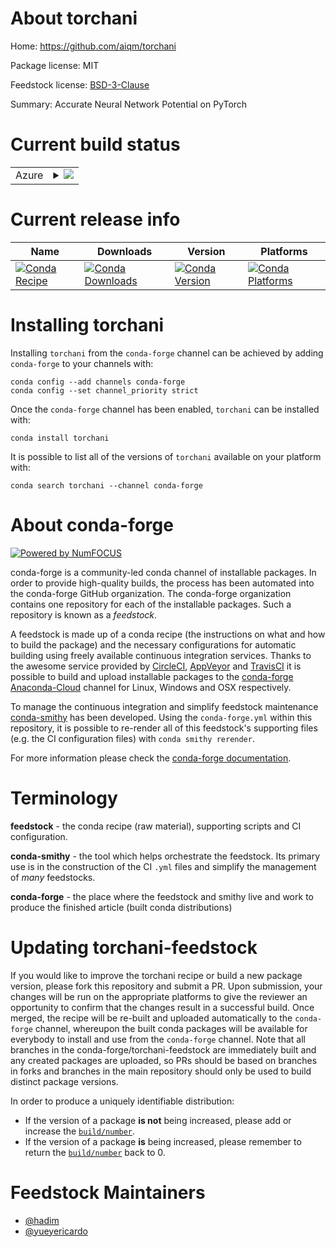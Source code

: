 About torchani
==============

Home: https://github.com/aiqm/torchani

Package license: MIT

Feedstock license: [BSD-3-Clause](https://github.com/conda-forge/torchani-feedstock/blob/master/LICENSE.txt)

Summary: Accurate Neural Network Potential on PyTorch

Current build status
====================


<table>
    
  <tr>
    <td>Azure</td>
    <td>
      <details>
        <summary>
          <a href="https://dev.azure.com/conda-forge/feedstock-builds/_build/latest?definitionId=10418&branchName=master">
            <img src="https://dev.azure.com/conda-forge/feedstock-builds/_apis/build/status/torchani-feedstock?branchName=master">
          </a>
        </summary>
        <table>
          <thead><tr><th>Variant</th><th>Status</th></tr></thead>
          <tbody><tr>
              <td>linux_64_c_compiler_version10cuda_compiler_version11.1cxx_compiler_version10numpy1.18python3.7.____cpythonpytorch_version1.10.0</td>
              <td>
                <a href="https://dev.azure.com/conda-forge/feedstock-builds/_build/latest?definitionId=10418&branchName=master">
                  <img src="https://dev.azure.com/conda-forge/feedstock-builds/_apis/build/status/torchani-feedstock?branchName=master&jobName=linux&configuration=linux_64_c_compiler_version10cuda_compiler_version11.1cxx_compiler_version10numpy1.18python3.7.____cpythonpytorch_version1.10.0" alt="variant">
                </a>
              </td>
            </tr><tr>
              <td>linux_64_c_compiler_version10cuda_compiler_version11.1cxx_compiler_version10numpy1.18python3.7.____cpythonpytorch_version1.9.1</td>
              <td>
                <a href="https://dev.azure.com/conda-forge/feedstock-builds/_build/latest?definitionId=10418&branchName=master">
                  <img src="https://dev.azure.com/conda-forge/feedstock-builds/_apis/build/status/torchani-feedstock?branchName=master&jobName=linux&configuration=linux_64_c_compiler_version10cuda_compiler_version11.1cxx_compiler_version10numpy1.18python3.7.____cpythonpytorch_version1.9.1" alt="variant">
                </a>
              </td>
            </tr><tr>
              <td>linux_64_c_compiler_version10cuda_compiler_version11.1cxx_compiler_version10numpy1.18python3.8.____cpythonpytorch_version1.10.0</td>
              <td>
                <a href="https://dev.azure.com/conda-forge/feedstock-builds/_build/latest?definitionId=10418&branchName=master">
                  <img src="https://dev.azure.com/conda-forge/feedstock-builds/_apis/build/status/torchani-feedstock?branchName=master&jobName=linux&configuration=linux_64_c_compiler_version10cuda_compiler_version11.1cxx_compiler_version10numpy1.18python3.8.____cpythonpytorch_version1.10.0" alt="variant">
                </a>
              </td>
            </tr><tr>
              <td>linux_64_c_compiler_version10cuda_compiler_version11.1cxx_compiler_version10numpy1.18python3.8.____cpythonpytorch_version1.9.1</td>
              <td>
                <a href="https://dev.azure.com/conda-forge/feedstock-builds/_build/latest?definitionId=10418&branchName=master">
                  <img src="https://dev.azure.com/conda-forge/feedstock-builds/_apis/build/status/torchani-feedstock?branchName=master&jobName=linux&configuration=linux_64_c_compiler_version10cuda_compiler_version11.1cxx_compiler_version10numpy1.18python3.8.____cpythonpytorch_version1.9.1" alt="variant">
                </a>
              </td>
            </tr><tr>
              <td>linux_64_c_compiler_version10cuda_compiler_version11.1cxx_compiler_version10numpy1.19python3.9.____cpythonpytorch_version1.10.0</td>
              <td>
                <a href="https://dev.azure.com/conda-forge/feedstock-builds/_build/latest?definitionId=10418&branchName=master">
                  <img src="https://dev.azure.com/conda-forge/feedstock-builds/_apis/build/status/torchani-feedstock?branchName=master&jobName=linux&configuration=linux_64_c_compiler_version10cuda_compiler_version11.1cxx_compiler_version10numpy1.19python3.9.____cpythonpytorch_version1.10.0" alt="variant">
                </a>
              </td>
            </tr><tr>
              <td>linux_64_c_compiler_version10cuda_compiler_version11.1cxx_compiler_version10numpy1.19python3.9.____cpythonpytorch_version1.9.1</td>
              <td>
                <a href="https://dev.azure.com/conda-forge/feedstock-builds/_build/latest?definitionId=10418&branchName=master">
                  <img src="https://dev.azure.com/conda-forge/feedstock-builds/_apis/build/status/torchani-feedstock?branchName=master&jobName=linux&configuration=linux_64_c_compiler_version10cuda_compiler_version11.1cxx_compiler_version10numpy1.19python3.9.____cpythonpytorch_version1.9.1" alt="variant">
                </a>
              </td>
            </tr><tr>
              <td>linux_64_c_compiler_version10cuda_compiler_version11.2cxx_compiler_version10numpy1.18python3.7.____cpythonpytorch_version1.10.0</td>
              <td>
                <a href="https://dev.azure.com/conda-forge/feedstock-builds/_build/latest?definitionId=10418&branchName=master">
                  <img src="https://dev.azure.com/conda-forge/feedstock-builds/_apis/build/status/torchani-feedstock?branchName=master&jobName=linux&configuration=linux_64_c_compiler_version10cuda_compiler_version11.2cxx_compiler_version10numpy1.18python3.7.____cpythonpytorch_version1.10.0" alt="variant">
                </a>
              </td>
            </tr><tr>
              <td>linux_64_c_compiler_version10cuda_compiler_version11.2cxx_compiler_version10numpy1.18python3.7.____cpythonpytorch_version1.9.1</td>
              <td>
                <a href="https://dev.azure.com/conda-forge/feedstock-builds/_build/latest?definitionId=10418&branchName=master">
                  <img src="https://dev.azure.com/conda-forge/feedstock-builds/_apis/build/status/torchani-feedstock?branchName=master&jobName=linux&configuration=linux_64_c_compiler_version10cuda_compiler_version11.2cxx_compiler_version10numpy1.18python3.7.____cpythonpytorch_version1.9.1" alt="variant">
                </a>
              </td>
            </tr><tr>
              <td>linux_64_c_compiler_version10cuda_compiler_version11.2cxx_compiler_version10numpy1.18python3.8.____cpythonpytorch_version1.10.0</td>
              <td>
                <a href="https://dev.azure.com/conda-forge/feedstock-builds/_build/latest?definitionId=10418&branchName=master">
                  <img src="https://dev.azure.com/conda-forge/feedstock-builds/_apis/build/status/torchani-feedstock?branchName=master&jobName=linux&configuration=linux_64_c_compiler_version10cuda_compiler_version11.2cxx_compiler_version10numpy1.18python3.8.____cpythonpytorch_version1.10.0" alt="variant">
                </a>
              </td>
            </tr><tr>
              <td>linux_64_c_compiler_version10cuda_compiler_version11.2cxx_compiler_version10numpy1.18python3.8.____cpythonpytorch_version1.9.1</td>
              <td>
                <a href="https://dev.azure.com/conda-forge/feedstock-builds/_build/latest?definitionId=10418&branchName=master">
                  <img src="https://dev.azure.com/conda-forge/feedstock-builds/_apis/build/status/torchani-feedstock?branchName=master&jobName=linux&configuration=linux_64_c_compiler_version10cuda_compiler_version11.2cxx_compiler_version10numpy1.18python3.8.____cpythonpytorch_version1.9.1" alt="variant">
                </a>
              </td>
            </tr><tr>
              <td>linux_64_c_compiler_version10cuda_compiler_version11.2cxx_compiler_version10numpy1.19python3.9.____cpythonpytorch_version1.10.0</td>
              <td>
                <a href="https://dev.azure.com/conda-forge/feedstock-builds/_build/latest?definitionId=10418&branchName=master">
                  <img src="https://dev.azure.com/conda-forge/feedstock-builds/_apis/build/status/torchani-feedstock?branchName=master&jobName=linux&configuration=linux_64_c_compiler_version10cuda_compiler_version11.2cxx_compiler_version10numpy1.19python3.9.____cpythonpytorch_version1.10.0" alt="variant">
                </a>
              </td>
            </tr><tr>
              <td>linux_64_c_compiler_version10cuda_compiler_version11.2cxx_compiler_version10numpy1.19python3.9.____cpythonpytorch_version1.9.1</td>
              <td>
                <a href="https://dev.azure.com/conda-forge/feedstock-builds/_build/latest?definitionId=10418&branchName=master">
                  <img src="https://dev.azure.com/conda-forge/feedstock-builds/_apis/build/status/torchani-feedstock?branchName=master&jobName=linux&configuration=linux_64_c_compiler_version10cuda_compiler_version11.2cxx_compiler_version10numpy1.19python3.9.____cpythonpytorch_version1.9.1" alt="variant">
                </a>
              </td>
            </tr><tr>
              <td>linux_64_c_compiler_version10cuda_compiler_versionNonecxx_compiler_version10numpy1.18python3.7.____cpythonpytorch_version1.10.0</td>
              <td>
                <a href="https://dev.azure.com/conda-forge/feedstock-builds/_build/latest?definitionId=10418&branchName=master">
                  <img src="https://dev.azure.com/conda-forge/feedstock-builds/_apis/build/status/torchani-feedstock?branchName=master&jobName=linux&configuration=linux_64_c_compiler_version10cuda_compiler_versionNonecxx_compiler_version10numpy1.18python3.7.____cpythonpytorch_version1.10.0" alt="variant">
                </a>
              </td>
            </tr><tr>
              <td>linux_64_c_compiler_version10cuda_compiler_versionNonecxx_compiler_version10numpy1.18python3.7.____cpythonpytorch_version1.9.1</td>
              <td>
                <a href="https://dev.azure.com/conda-forge/feedstock-builds/_build/latest?definitionId=10418&branchName=master">
                  <img src="https://dev.azure.com/conda-forge/feedstock-builds/_apis/build/status/torchani-feedstock?branchName=master&jobName=linux&configuration=linux_64_c_compiler_version10cuda_compiler_versionNonecxx_compiler_version10numpy1.18python3.7.____cpythonpytorch_version1.9.1" alt="variant">
                </a>
              </td>
            </tr><tr>
              <td>linux_64_c_compiler_version10cuda_compiler_versionNonecxx_compiler_version10numpy1.18python3.8.____cpythonpytorch_version1.10.0</td>
              <td>
                <a href="https://dev.azure.com/conda-forge/feedstock-builds/_build/latest?definitionId=10418&branchName=master">
                  <img src="https://dev.azure.com/conda-forge/feedstock-builds/_apis/build/status/torchani-feedstock?branchName=master&jobName=linux&configuration=linux_64_c_compiler_version10cuda_compiler_versionNonecxx_compiler_version10numpy1.18python3.8.____cpythonpytorch_version1.10.0" alt="variant">
                </a>
              </td>
            </tr><tr>
              <td>linux_64_c_compiler_version10cuda_compiler_versionNonecxx_compiler_version10numpy1.18python3.8.____cpythonpytorch_version1.9.1</td>
              <td>
                <a href="https://dev.azure.com/conda-forge/feedstock-builds/_build/latest?definitionId=10418&branchName=master">
                  <img src="https://dev.azure.com/conda-forge/feedstock-builds/_apis/build/status/torchani-feedstock?branchName=master&jobName=linux&configuration=linux_64_c_compiler_version10cuda_compiler_versionNonecxx_compiler_version10numpy1.18python3.8.____cpythonpytorch_version1.9.1" alt="variant">
                </a>
              </td>
            </tr><tr>
              <td>linux_64_c_compiler_version10cuda_compiler_versionNonecxx_compiler_version10numpy1.19python3.9.____cpythonpytorch_version1.10.0</td>
              <td>
                <a href="https://dev.azure.com/conda-forge/feedstock-builds/_build/latest?definitionId=10418&branchName=master">
                  <img src="https://dev.azure.com/conda-forge/feedstock-builds/_apis/build/status/torchani-feedstock?branchName=master&jobName=linux&configuration=linux_64_c_compiler_version10cuda_compiler_versionNonecxx_compiler_version10numpy1.19python3.9.____cpythonpytorch_version1.10.0" alt="variant">
                </a>
              </td>
            </tr><tr>
              <td>linux_64_c_compiler_version10cuda_compiler_versionNonecxx_compiler_version10numpy1.19python3.9.____cpythonpytorch_version1.9.1</td>
              <td>
                <a href="https://dev.azure.com/conda-forge/feedstock-builds/_build/latest?definitionId=10418&branchName=master">
                  <img src="https://dev.azure.com/conda-forge/feedstock-builds/_apis/build/status/torchani-feedstock?branchName=master&jobName=linux&configuration=linux_64_c_compiler_version10cuda_compiler_versionNonecxx_compiler_version10numpy1.19python3.9.____cpythonpytorch_version1.9.1" alt="variant">
                </a>
              </td>
            </tr><tr>
              <td>linux_64_c_compiler_version7cuda_compiler_version10.2cxx_compiler_version7numpy1.18python3.7.____cpythonpytorch_version1.10.0</td>
              <td>
                <a href="https://dev.azure.com/conda-forge/feedstock-builds/_build/latest?definitionId=10418&branchName=master">
                  <img src="https://dev.azure.com/conda-forge/feedstock-builds/_apis/build/status/torchani-feedstock?branchName=master&jobName=linux&configuration=linux_64_c_compiler_version7cuda_compiler_version10.2cxx_compiler_version7numpy1.18python3.7.____cpythonpytorch_version1.10.0" alt="variant">
                </a>
              </td>
            </tr><tr>
              <td>linux_64_c_compiler_version7cuda_compiler_version10.2cxx_compiler_version7numpy1.18python3.7.____cpythonpytorch_version1.9.1</td>
              <td>
                <a href="https://dev.azure.com/conda-forge/feedstock-builds/_build/latest?definitionId=10418&branchName=master">
                  <img src="https://dev.azure.com/conda-forge/feedstock-builds/_apis/build/status/torchani-feedstock?branchName=master&jobName=linux&configuration=linux_64_c_compiler_version7cuda_compiler_version10.2cxx_compiler_version7numpy1.18python3.7.____cpythonpytorch_version1.9.1" alt="variant">
                </a>
              </td>
            </tr><tr>
              <td>linux_64_c_compiler_version7cuda_compiler_version10.2cxx_compiler_version7numpy1.18python3.8.____cpythonpytorch_version1.10.0</td>
              <td>
                <a href="https://dev.azure.com/conda-forge/feedstock-builds/_build/latest?definitionId=10418&branchName=master">
                  <img src="https://dev.azure.com/conda-forge/feedstock-builds/_apis/build/status/torchani-feedstock?branchName=master&jobName=linux&configuration=linux_64_c_compiler_version7cuda_compiler_version10.2cxx_compiler_version7numpy1.18python3.8.____cpythonpytorch_version1.10.0" alt="variant">
                </a>
              </td>
            </tr><tr>
              <td>linux_64_c_compiler_version7cuda_compiler_version10.2cxx_compiler_version7numpy1.18python3.8.____cpythonpytorch_version1.9.1</td>
              <td>
                <a href="https://dev.azure.com/conda-forge/feedstock-builds/_build/latest?definitionId=10418&branchName=master">
                  <img src="https://dev.azure.com/conda-forge/feedstock-builds/_apis/build/status/torchani-feedstock?branchName=master&jobName=linux&configuration=linux_64_c_compiler_version7cuda_compiler_version10.2cxx_compiler_version7numpy1.18python3.8.____cpythonpytorch_version1.9.1" alt="variant">
                </a>
              </td>
            </tr><tr>
              <td>linux_64_c_compiler_version7cuda_compiler_version10.2cxx_compiler_version7numpy1.19python3.9.____cpythonpytorch_version1.10.0</td>
              <td>
                <a href="https://dev.azure.com/conda-forge/feedstock-builds/_build/latest?definitionId=10418&branchName=master">
                  <img src="https://dev.azure.com/conda-forge/feedstock-builds/_apis/build/status/torchani-feedstock?branchName=master&jobName=linux&configuration=linux_64_c_compiler_version7cuda_compiler_version10.2cxx_compiler_version7numpy1.19python3.9.____cpythonpytorch_version1.10.0" alt="variant">
                </a>
              </td>
            </tr><tr>
              <td>linux_64_c_compiler_version7cuda_compiler_version10.2cxx_compiler_version7numpy1.19python3.9.____cpythonpytorch_version1.9.1</td>
              <td>
                <a href="https://dev.azure.com/conda-forge/feedstock-builds/_build/latest?definitionId=10418&branchName=master">
                  <img src="https://dev.azure.com/conda-forge/feedstock-builds/_apis/build/status/torchani-feedstock?branchName=master&jobName=linux&configuration=linux_64_c_compiler_version7cuda_compiler_version10.2cxx_compiler_version7numpy1.19python3.9.____cpythonpytorch_version1.9.1" alt="variant">
                </a>
              </td>
            </tr><tr>
              <td>linux_64_c_compiler_version9cuda_compiler_version11.0cxx_compiler_version9numpy1.18python3.7.____cpythonpytorch_version1.10.0</td>
              <td>
                <a href="https://dev.azure.com/conda-forge/feedstock-builds/_build/latest?definitionId=10418&branchName=master">
                  <img src="https://dev.azure.com/conda-forge/feedstock-builds/_apis/build/status/torchani-feedstock?branchName=master&jobName=linux&configuration=linux_64_c_compiler_version9cuda_compiler_version11.0cxx_compiler_version9numpy1.18python3.7.____cpythonpytorch_version1.10.0" alt="variant">
                </a>
              </td>
            </tr><tr>
              <td>linux_64_c_compiler_version9cuda_compiler_version11.0cxx_compiler_version9numpy1.18python3.7.____cpythonpytorch_version1.9.1</td>
              <td>
                <a href="https://dev.azure.com/conda-forge/feedstock-builds/_build/latest?definitionId=10418&branchName=master">
                  <img src="https://dev.azure.com/conda-forge/feedstock-builds/_apis/build/status/torchani-feedstock?branchName=master&jobName=linux&configuration=linux_64_c_compiler_version9cuda_compiler_version11.0cxx_compiler_version9numpy1.18python3.7.____cpythonpytorch_version1.9.1" alt="variant">
                </a>
              </td>
            </tr><tr>
              <td>linux_64_c_compiler_version9cuda_compiler_version11.0cxx_compiler_version9numpy1.18python3.8.____cpythonpytorch_version1.10.0</td>
              <td>
                <a href="https://dev.azure.com/conda-forge/feedstock-builds/_build/latest?definitionId=10418&branchName=master">
                  <img src="https://dev.azure.com/conda-forge/feedstock-builds/_apis/build/status/torchani-feedstock?branchName=master&jobName=linux&configuration=linux_64_c_compiler_version9cuda_compiler_version11.0cxx_compiler_version9numpy1.18python3.8.____cpythonpytorch_version1.10.0" alt="variant">
                </a>
              </td>
            </tr><tr>
              <td>linux_64_c_compiler_version9cuda_compiler_version11.0cxx_compiler_version9numpy1.18python3.8.____cpythonpytorch_version1.9.1</td>
              <td>
                <a href="https://dev.azure.com/conda-forge/feedstock-builds/_build/latest?definitionId=10418&branchName=master">
                  <img src="https://dev.azure.com/conda-forge/feedstock-builds/_apis/build/status/torchani-feedstock?branchName=master&jobName=linux&configuration=linux_64_c_compiler_version9cuda_compiler_version11.0cxx_compiler_version9numpy1.18python3.8.____cpythonpytorch_version1.9.1" alt="variant">
                </a>
              </td>
            </tr><tr>
              <td>linux_64_c_compiler_version9cuda_compiler_version11.0cxx_compiler_version9numpy1.19python3.9.____cpythonpytorch_version1.10.0</td>
              <td>
                <a href="https://dev.azure.com/conda-forge/feedstock-builds/_build/latest?definitionId=10418&branchName=master">
                  <img src="https://dev.azure.com/conda-forge/feedstock-builds/_apis/build/status/torchani-feedstock?branchName=master&jobName=linux&configuration=linux_64_c_compiler_version9cuda_compiler_version11.0cxx_compiler_version9numpy1.19python3.9.____cpythonpytorch_version1.10.0" alt="variant">
                </a>
              </td>
            </tr><tr>
              <td>linux_64_c_compiler_version9cuda_compiler_version11.0cxx_compiler_version9numpy1.19python3.9.____cpythonpytorch_version1.9.1</td>
              <td>
                <a href="https://dev.azure.com/conda-forge/feedstock-builds/_build/latest?definitionId=10418&branchName=master">
                  <img src="https://dev.azure.com/conda-forge/feedstock-builds/_apis/build/status/torchani-feedstock?branchName=master&jobName=linux&configuration=linux_64_c_compiler_version9cuda_compiler_version11.0cxx_compiler_version9numpy1.19python3.9.____cpythonpytorch_version1.9.1" alt="variant">
                </a>
              </td>
            </tr><tr>
              <td>osx_64_numpy1.18python3.7.____cpythonpytorch_version1.10.0</td>
              <td>
                <a href="https://dev.azure.com/conda-forge/feedstock-builds/_build/latest?definitionId=10418&branchName=master">
                  <img src="https://dev.azure.com/conda-forge/feedstock-builds/_apis/build/status/torchani-feedstock?branchName=master&jobName=osx&configuration=osx_64_numpy1.18python3.7.____cpythonpytorch_version1.10.0" alt="variant">
                </a>
              </td>
            </tr><tr>
              <td>osx_64_numpy1.18python3.7.____cpythonpytorch_version1.9.1</td>
              <td>
                <a href="https://dev.azure.com/conda-forge/feedstock-builds/_build/latest?definitionId=10418&branchName=master">
                  <img src="https://dev.azure.com/conda-forge/feedstock-builds/_apis/build/status/torchani-feedstock?branchName=master&jobName=osx&configuration=osx_64_numpy1.18python3.7.____cpythonpytorch_version1.9.1" alt="variant">
                </a>
              </td>
            </tr><tr>
              <td>osx_64_numpy1.18python3.8.____cpythonpytorch_version1.10.0</td>
              <td>
                <a href="https://dev.azure.com/conda-forge/feedstock-builds/_build/latest?definitionId=10418&branchName=master">
                  <img src="https://dev.azure.com/conda-forge/feedstock-builds/_apis/build/status/torchani-feedstock?branchName=master&jobName=osx&configuration=osx_64_numpy1.18python3.8.____cpythonpytorch_version1.10.0" alt="variant">
                </a>
              </td>
            </tr><tr>
              <td>osx_64_numpy1.18python3.8.____cpythonpytorch_version1.9.1</td>
              <td>
                <a href="https://dev.azure.com/conda-forge/feedstock-builds/_build/latest?definitionId=10418&branchName=master">
                  <img src="https://dev.azure.com/conda-forge/feedstock-builds/_apis/build/status/torchani-feedstock?branchName=master&jobName=osx&configuration=osx_64_numpy1.18python3.8.____cpythonpytorch_version1.9.1" alt="variant">
                </a>
              </td>
            </tr><tr>
              <td>osx_64_numpy1.19python3.9.____cpythonpytorch_version1.10.0</td>
              <td>
                <a href="https://dev.azure.com/conda-forge/feedstock-builds/_build/latest?definitionId=10418&branchName=master">
                  <img src="https://dev.azure.com/conda-forge/feedstock-builds/_apis/build/status/torchani-feedstock?branchName=master&jobName=osx&configuration=osx_64_numpy1.19python3.9.____cpythonpytorch_version1.10.0" alt="variant">
                </a>
              </td>
            </tr><tr>
              <td>osx_64_numpy1.19python3.9.____cpythonpytorch_version1.9.1</td>
              <td>
                <a href="https://dev.azure.com/conda-forge/feedstock-builds/_build/latest?definitionId=10418&branchName=master">
                  <img src="https://dev.azure.com/conda-forge/feedstock-builds/_apis/build/status/torchani-feedstock?branchName=master&jobName=osx&configuration=osx_64_numpy1.19python3.9.____cpythonpytorch_version1.9.1" alt="variant">
                </a>
              </td>
            </tr><tr>
              <td>osx_arm64_python3.8.____cpythonpytorch_version1.10.0</td>
              <td>
                <a href="https://dev.azure.com/conda-forge/feedstock-builds/_build/latest?definitionId=10418&branchName=master">
                  <img src="https://dev.azure.com/conda-forge/feedstock-builds/_apis/build/status/torchani-feedstock?branchName=master&jobName=osx&configuration=osx_arm64_python3.8.____cpythonpytorch_version1.10.0" alt="variant">
                </a>
              </td>
            </tr><tr>
              <td>osx_arm64_python3.8.____cpythonpytorch_version1.9.1</td>
              <td>
                <a href="https://dev.azure.com/conda-forge/feedstock-builds/_build/latest?definitionId=10418&branchName=master">
                  <img src="https://dev.azure.com/conda-forge/feedstock-builds/_apis/build/status/torchani-feedstock?branchName=master&jobName=osx&configuration=osx_arm64_python3.8.____cpythonpytorch_version1.9.1" alt="variant">
                </a>
              </td>
            </tr><tr>
              <td>osx_arm64_python3.9.____cpythonpytorch_version1.10.0</td>
              <td>
                <a href="https://dev.azure.com/conda-forge/feedstock-builds/_build/latest?definitionId=10418&branchName=master">
                  <img src="https://dev.azure.com/conda-forge/feedstock-builds/_apis/build/status/torchani-feedstock?branchName=master&jobName=osx&configuration=osx_arm64_python3.9.____cpythonpytorch_version1.10.0" alt="variant">
                </a>
              </td>
            </tr><tr>
              <td>osx_arm64_python3.9.____cpythonpytorch_version1.9.1</td>
              <td>
                <a href="https://dev.azure.com/conda-forge/feedstock-builds/_build/latest?definitionId=10418&branchName=master">
                  <img src="https://dev.azure.com/conda-forge/feedstock-builds/_apis/build/status/torchani-feedstock?branchName=master&jobName=osx&configuration=osx_arm64_python3.9.____cpythonpytorch_version1.9.1" alt="variant">
                </a>
              </td>
            </tr><tr>
              <td>win_64_cuda_compiler_versionNonenumpy1.18python3.7.____cpythonpytorch_version1.10.0</td>
              <td>
                <a href="https://dev.azure.com/conda-forge/feedstock-builds/_build/latest?definitionId=10418&branchName=master">
                  <img src="https://dev.azure.com/conda-forge/feedstock-builds/_apis/build/status/torchani-feedstock?branchName=master&jobName=win&configuration=win_64_cuda_compiler_versionNonenumpy1.18python3.7.____cpythonpytorch_version1.10.0" alt="variant">
                </a>
              </td>
            </tr><tr>
              <td>win_64_cuda_compiler_versionNonenumpy1.18python3.7.____cpythonpytorch_version1.9.1</td>
              <td>
                <a href="https://dev.azure.com/conda-forge/feedstock-builds/_build/latest?definitionId=10418&branchName=master">
                  <img src="https://dev.azure.com/conda-forge/feedstock-builds/_apis/build/status/torchani-feedstock?branchName=master&jobName=win&configuration=win_64_cuda_compiler_versionNonenumpy1.18python3.7.____cpythonpytorch_version1.9.1" alt="variant">
                </a>
              </td>
            </tr><tr>
              <td>win_64_cuda_compiler_versionNonenumpy1.18python3.8.____cpythonpytorch_version1.10.0</td>
              <td>
                <a href="https://dev.azure.com/conda-forge/feedstock-builds/_build/latest?definitionId=10418&branchName=master">
                  <img src="https://dev.azure.com/conda-forge/feedstock-builds/_apis/build/status/torchani-feedstock?branchName=master&jobName=win&configuration=win_64_cuda_compiler_versionNonenumpy1.18python3.8.____cpythonpytorch_version1.10.0" alt="variant">
                </a>
              </td>
            </tr><tr>
              <td>win_64_cuda_compiler_versionNonenumpy1.18python3.8.____cpythonpytorch_version1.9.1</td>
              <td>
                <a href="https://dev.azure.com/conda-forge/feedstock-builds/_build/latest?definitionId=10418&branchName=master">
                  <img src="https://dev.azure.com/conda-forge/feedstock-builds/_apis/build/status/torchani-feedstock?branchName=master&jobName=win&configuration=win_64_cuda_compiler_versionNonenumpy1.18python3.8.____cpythonpytorch_version1.9.1" alt="variant">
                </a>
              </td>
            </tr><tr>
              <td>win_64_cuda_compiler_versionNonenumpy1.19python3.9.____cpythonpytorch_version1.10.0</td>
              <td>
                <a href="https://dev.azure.com/conda-forge/feedstock-builds/_build/latest?definitionId=10418&branchName=master">
                  <img src="https://dev.azure.com/conda-forge/feedstock-builds/_apis/build/status/torchani-feedstock?branchName=master&jobName=win&configuration=win_64_cuda_compiler_versionNonenumpy1.19python3.9.____cpythonpytorch_version1.10.0" alt="variant">
                </a>
              </td>
            </tr><tr>
              <td>win_64_cuda_compiler_versionNonenumpy1.19python3.9.____cpythonpytorch_version1.9.1</td>
              <td>
                <a href="https://dev.azure.com/conda-forge/feedstock-builds/_build/latest?definitionId=10418&branchName=master">
                  <img src="https://dev.azure.com/conda-forge/feedstock-builds/_apis/build/status/torchani-feedstock?branchName=master&jobName=win&configuration=win_64_cuda_compiler_versionNonenumpy1.19python3.9.____cpythonpytorch_version1.9.1" alt="variant">
                </a>
              </td>
            </tr>
          </tbody>
        </table>
      </details>
    </td>
  </tr>
</table>

Current release info
====================

| Name | Downloads | Version | Platforms |
| --- | --- | --- | --- |
| [![Conda Recipe](https://img.shields.io/badge/recipe-torchani-green.svg)](https://anaconda.org/conda-forge/torchani) | [![Conda Downloads](https://img.shields.io/conda/dn/conda-forge/torchani.svg)](https://anaconda.org/conda-forge/torchani) | [![Conda Version](https://img.shields.io/conda/vn/conda-forge/torchani.svg)](https://anaconda.org/conda-forge/torchani) | [![Conda Platforms](https://img.shields.io/conda/pn/conda-forge/torchani.svg)](https://anaconda.org/conda-forge/torchani) |

Installing torchani
===================

Installing `torchani` from the `conda-forge` channel can be achieved by adding `conda-forge` to your channels with:

```
conda config --add channels conda-forge
conda config --set channel_priority strict
```

Once the `conda-forge` channel has been enabled, `torchani` can be installed with:

```
conda install torchani
```

It is possible to list all of the versions of `torchani` available on your platform with:

```
conda search torchani --channel conda-forge
```


About conda-forge
=================

[![Powered by
NumFOCUS](https://img.shields.io/badge/powered%20by-NumFOCUS-orange.svg?style=flat&colorA=E1523D&colorB=007D8A)](https://numfocus.org)

conda-forge is a community-led conda channel of installable packages.
In order to provide high-quality builds, the process has been automated into the
conda-forge GitHub organization. The conda-forge organization contains one repository
for each of the installable packages. Such a repository is known as a *feedstock*.

A feedstock is made up of a conda recipe (the instructions on what and how to build
the package) and the necessary configurations for automatic building using freely
available continuous integration services. Thanks to the awesome service provided by
[CircleCI](https://circleci.com/), [AppVeyor](https://www.appveyor.com/)
and [TravisCI](https://travis-ci.com/) it is possible to build and upload installable
packages to the [conda-forge](https://anaconda.org/conda-forge)
[Anaconda-Cloud](https://anaconda.org/) channel for Linux, Windows and OSX respectively.

To manage the continuous integration and simplify feedstock maintenance
[conda-smithy](https://github.com/conda-forge/conda-smithy) has been developed.
Using the ``conda-forge.yml`` within this repository, it is possible to re-render all of
this feedstock's supporting files (e.g. the CI configuration files) with ``conda smithy rerender``.

For more information please check the [conda-forge documentation](https://conda-forge.org/docs/).

Terminology
===========

**feedstock** - the conda recipe (raw material), supporting scripts and CI configuration.

**conda-smithy** - the tool which helps orchestrate the feedstock.
                   Its primary use is in the construction of the CI ``.yml`` files
                   and simplify the management of *many* feedstocks.

**conda-forge** - the place where the feedstock and smithy live and work to
                  produce the finished article (built conda distributions)


Updating torchani-feedstock
===========================

If you would like to improve the torchani recipe or build a new
package version, please fork this repository and submit a PR. Upon submission,
your changes will be run on the appropriate platforms to give the reviewer an
opportunity to confirm that the changes result in a successful build. Once
merged, the recipe will be re-built and uploaded automatically to the
`conda-forge` channel, whereupon the built conda packages will be available for
everybody to install and use from the `conda-forge` channel.
Note that all branches in the conda-forge/torchani-feedstock are
immediately built and any created packages are uploaded, so PRs should be based
on branches in forks and branches in the main repository should only be used to
build distinct package versions.

In order to produce a uniquely identifiable distribution:
 * If the version of a package **is not** being increased, please add or increase
   the [``build/number``](https://docs.conda.io/projects/conda-build/en/latest/resources/define-metadata.html#build-number-and-string).
 * If the version of a package **is** being increased, please remember to return
   the [``build/number``](https://docs.conda.io/projects/conda-build/en/latest/resources/define-metadata.html#build-number-and-string)
   back to 0.

Feedstock Maintainers
=====================

* [@hadim](https://github.com/hadim/)
* [@yueyericardo](https://github.com/yueyericardo/)

